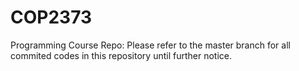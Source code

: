 # COP2373
Programming Course Repo: Please refer to the master branch for all commited codes in this repository until further notice.
